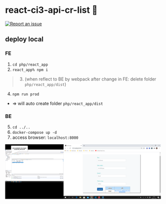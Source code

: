 # react-ci3-api-cr-list 🚀

[![Report an issue](https://img.shields.io/badge/Support-Issues-green)](https://github.com/tquangdo/react-ci3-api-cr-list/issues/new)

## deploy local
### FE
1. `cd php/react_app`
2. `react_app% npm i`
>3. (when reflect to BE by webpack after change in FE: delete folder `php/react_app/dist`)
4. `npm run prod`
- => will auto create folder `php/react_app/dist` 
### BE
5. `cd ../..`
6. `docker-compose up -d`
7. access browser: `localhost:8000`

![demo](demo.png)
